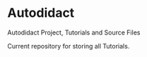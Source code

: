 # Autodidact
Autodidact Project, Tutorials and Source Files

Current repository for storing all Tutorials.
